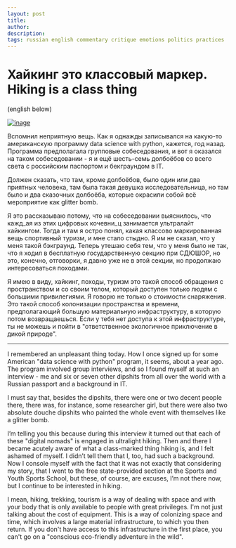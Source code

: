 ```yaml
---
layout: post
title: 
author:
description: 
tags: russian english commentary critique emotions politics practices 
---
```


# Хайкинг это классовый маркер. Hiking is a class thing

(english below)

[![inage]( https://www.abbotsfordcycles.com.au/wp-content/uploads/2023/06/LP256.jpg 'some woman and some dipshit posing as hikers')](https://www.abbotsfordcycles.com.au/wp-content/uploads/2023/06/LP256.jpg)

Вспомнил неприятную вещь. Как я однажды записывался на какую-то американскую программу data science with python, кажется, год назад. Программа предполагала групповые собеседования, и вот я оказался на таком собеседовании - я и ещё шесть-семь долбоёбов со всего света с российским паспортом и бекграундом в IT.  

Должен сказать, что там, кроме долбоёбов, было один или два приятных человека, там была такая девушка исследовательница, но там было и два сказочных долбоёба, которые окрасили собой всё мероприятие как glitter bomb.

Я это рассказываю потому, что на собеседовании выяснилось, что кажд_ая из этих цифровых кочевни_ц занимается ультралайт хайкингом. Тогда и там я остро понял, какая классово маркированная вещь спортивный туризм, и мне стало стыдно. Я им не сказал, что у меня такой бэкграунд. Теперь утешаю себя тем, что у меня было не так, что я ходил в бесплатную государственную секцию при СДЮШОР, но это, конечно, отговорки, я давно уже не в этой секции, но продолжаю интересоваться походами.

Я имею в виду, хайкинг, походы, туризм это такой способ обращения с пространством и со своим телом, который доступен только людям с большими привилегиями. Я говорю не только о стоимости снаряжения. Это такой способ колонизации пространства и времени, предполагающий большую материальную инфраструктуру, в которую потом возвращаешься. Если у тебя нет доступа к этой инфраструктуре, ты не можешь и пойти в "ответственное экологичное приключение в дикой природе".

---

I remembered an unpleasant thing today. How I once signed up for some American "data science with python" program, it seems, about a year ago. The program involved group interviews, and so I found myself at such an interview - me and six or seven other dipshits from all over the world with a Russian passport and a background in IT.

I must say that, besides the dipshits, there were one or two decent people there, there was, for instance, some researcher girl, but there were also two absolute douche dipshits who painted the whole event with themselves like a glitter bomb.

I’m telling you this because during this interview it turned out that each of these "digital nomads" is engaged in ultralight hiking. Then and there I became acutely aware of what a class-marked thing hiking is, and I felt ashamed of myself. I didn’t tell them that I, too, had such a background. Now I console myself with the fact that it was not exactly that considering my story, that I went to the free state-provided section at the Sports and Youth Sports School, but these, of course, are excuses, I’m not there now, but I continue to be interested in hiking.

I mean, hiking, trekking, tourism is a way of dealing with space and with your body that is only available to people with great privileges. I'm not just talking about the cost of equipment. This is a way of colonizing space and time, which involves a large material infrastructure, to which you then return. If you don't have access to this infrastructure in the first place, you can't go on a "conscious eco-friendly adventure in the wild".

